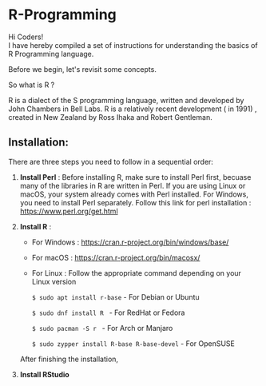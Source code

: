 # R-Programming
Hi Coders! \
I have hereby compiled a set of instructions for understanding the basics of R Programming language.

Before we begin, let's revisit some concepts.

So what is R ?

R is a dialect of the S programming language, written and developed by John Chambers in Bell Labs. R is a relatively recent development ( in 1991) , created in New Zealand by Ross Ihaka and Robert Gentleman.

## Installation:
There are three steps you need to follow in a sequential order:
1. **Install Perl** : Before installing R, make sure to install Perl first, becuase many of the libraries in R are written in Perl. If you are using Linux or macOS, your system already comes with Perl installed. For Windows, you need to install Perl separately. Follow this link for perl installation : https://www.perl.org/get.html
2. **Install R** :
   - For Windows : https://cran.r-project.org/bin/windows/base/
   - For macOS : https://cran.r-project.org/bin/macosx/
   - For Linux : Follow the appropriate command depending on your Linux version 
     
     `$ sudo apt install r-base`  - For Debian or Ubuntu
     
     `$ sudo dnf install R `   - For RedHat or Fedora
                                                                                                 
     `$ sudo pacman -S r `    - For Arch or Manjaro
                                                                                             
     `$ sudo zypper install R-base R-base-devel`    - For OpenSUSE

   After finishing the installation, 
4. **Install RStudio**
